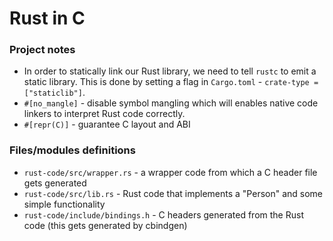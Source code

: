 # Rust in C


### Project notes

- In order to statically link our Rust library, we need to tell `rustc` to emit a static library. This is done by setting a flag in `Cargo.toml` - `crate-type = ["staticlib"]`.
- `#[no_mangle]` - disable symbol mangling which will enables native code linkers to interpret Rust code correctly.
- `#[repr(C)]` - guarantee C layout and ABI

### Files/modules definitions

- `rust-code/src/wrapper.rs` - a wrapper code from which a C header file gets generated
- `rust-code/src/lib.rs` - Rust code that implements a "Person" and some simple functionality
- `rust-code/include/bindings.h` - C headers generated from the Rust code (this gets generated by cbindgen)
